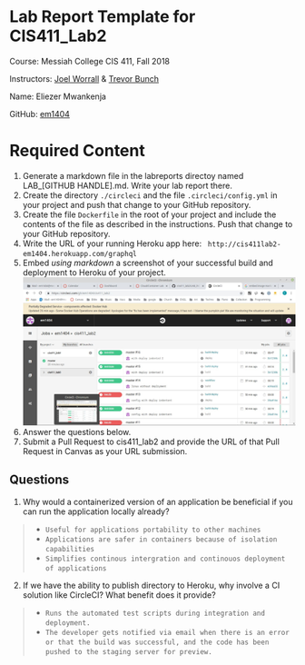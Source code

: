 # Lab Report Template for CIS411_Lab2
Course: Messiah College CIS 411, Fall 2018

Instructors: [Joel Worrall](https://github.com/tangollama) & [Trevor Bunch](https://github.com/trevordbunch)

Name: Eliezer Mwankenja

GitHub: [em1404](https://github.com/em1404)

# Required Content

1. Generate a markdown file in the labreports directoy named LAB_[GITHUB HANDLE].md. Write your lab report there.
2. Create the directory ```./circleci``` and the file ```.circleci/config.yml``` in your project and push that change to your GitHub repository.
3. Create the file ```Dockerfile``` in the root of your project and include the contents of the file as described in the instructions. Push that change to your GitHub repository.
4. Write the URL of your running Heroku app here: ``` http://cis411lab2-em1404.herokuapp.com/graphql```
5. Embed _using markdown_ a screenshot of your successful build and deployment to Heroku of your project.
![build and deployment to Heroku](CircleCI_build.jpg)
6. Answer the questions below.
7. Submit a Pull Request to cis411_lab2 and provide the URL of that Pull Request in Canvas as your URL submission.

## Questions
1. Why would a containerized version of an application be beneficial if you can run the application locally already?

> * ```Useful for applications portability to other machines```
> * ```Applications are safer in containers because of isolation capabilities ```
> * ``` Simplifies continous intergration and continouos deployment of applications ```

2. If we have the ability to publish directory to Heroku, why involve a CI solution like CircleCI? What benefit does it provide?

> * ``` Runs the automated test scripts during integration and deployment. ```
> * ``` The developer gets notified via email when there is an error or that the build was successful, and the code has been pushed to the staging server for preview. ```
